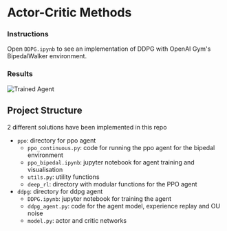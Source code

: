 [//]: # (Image References)

[image1]: https://user-images.githubusercontent.com/10624937/42135608-be87357e-7d12-11e8-8eca-e6d5fabdba6b.gif "Trained Agent"


# Actor-Critic Methods

### Instructions

Open `DDPG.ipynb` to see an implementation of DDPG with OpenAI Gym's BipedalWalker environment.

### Results

![Trained Agent][image1]


## Project Structure
2 different solutions have been implemented in this repo

* `ppo`: directory for ppo agent
  - `ppo_continuous.py`: code for running the ppo agent for the bipedal environment
  - `ppo_bipedal.ipynb`: jupyter notebook for agent training and visualisation
  - `utils.py`: utility functions
  - `deep_rl`: directory with modular functions for the PPO agent
* `ddpg`: directory for ddpg agent
  - `DDPG.ipynb`: jupyter notebook for training the agent
  - `ddpg_agent.py`: code for the agent model, experience replay and OU noise 
  - `model.py`: actor and critic networks
